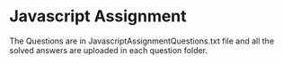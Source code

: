 # Javascript Assignment

The Questions are in JavascriptAssignmentQuestions.txt file and all the solved answers are uploaded in each question folder.
